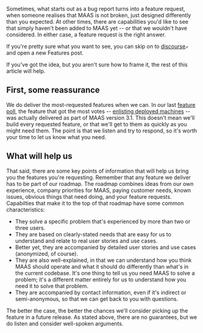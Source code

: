 <!-- "How to request features" -->

Sometimes, what starts out as a bug report turns into a feature request, when someone realises that MAAS is not broken, just designed differently than you expected.  At other times, there are capabilities you'd like to see that simply haven't been added to MAAS yet -- or that we wouldn't have considered.  In either case, a feature request is the right answer.  

If you're pretty sure what you want to see, you can skip on to [discourse](https://discourse.maas.io/c/features/15)`↗` and open a new Features post.  

If you've got the idea, but you aren't sure how to frame it, the rest of this article will help.

## First, some reassurance

We do deliver the most-requested features when we can.  In our last [feature poll](https://discourse.maas.io/t/-/4865), the feature that got the most votes -- [enlisting deployed machines](/t/what-is-new-with-maas-3-1/5964#heading--enlist-deployed-machines) -- was actually delivered as part of MAAS version 3.1.  This doesn't mean we'll build every requested feature, or that we'll get to them as quickly as you might need them.  The point is that we listen and try to respond, so it's worth your time to let us know what you need.

## What will help us

That said, there are some key points of information that will help us bring you the features you're requesting.  Remember that any feature we deliver has to be part of our roadmap.  The roadmap combines ideas from our own experience, company priorities for MAAS, paying customer needs, known issues, obvious things that need doing, and your feature requests.  Capabilties that make it to the top of that roadmap have some common characteristics:

- They solve a specific problem that's experienced by more than two or three users.
- They are based on clearly-stated needs that are easy for us to understand and relate to real user stories and use cases.
- Better yet, they are accompanied by detailed user stories and use cases (anonymized, of course).
- They are also well-explained, in that we can understand how you think MAAS should operate and what it should do differently than what's in the current codebase.  It's one thing to tell us you need MAAS to solve a problem; it's a different matter entirely for us to understand how you need it to solve that problem.
- They are accompanied by contact information, even if it's indirect or semi-anonymous, so that we can get back to you with questions.

The better the case, the better the chances we'll consider picking up the feature in a future release.  As stated above, there are no guarantees, but we do listen and consider well-spoken arguments.

